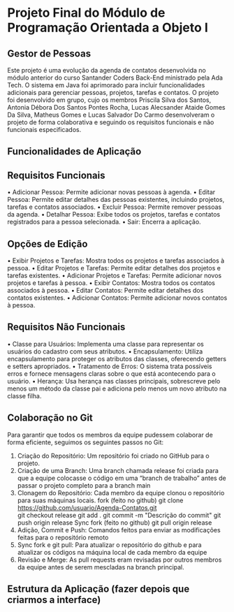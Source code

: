 # Projeto Final do Módulo de Programação Orientada a Objeto I

## Gestor de Pessoas
Este projeto é uma evolução da agenda de contatos desenvolvida no módulo anterior do curso Santander Coders Back-End ministrado pela Ada Tech. O sistema em Java foi aprimorado para incluir funcionalidades adicionais para gerenciar pessoas, projetos, tarefas e contatos. O projeto foi desenvolvido em grupo, cujo os membros Priscila Silva dos Santos, Antonia Débora Dos Santos Pontes Rocha, Lucas Alecsander Ataide Gomes Da Silva, Matheus Gomes e Lucas Salvador Do Carmo desenvolveram o projeto de forma colaborativa e seguindo os requisitos funcionais e não funcionais especificados.

## Funcionalidades de Aplicação
## Requisitos Funcionais
•	Adicionar Pessoa: Permite adicionar novas pessoas à agenda.
•	Editar Pessoa: Permite editar detalhes das pessoas existentes, incluindo projetos, tarefas e contatos associados.
•	Excluir Pessoa: Permite remover pessoas da agenda.
•	Detalhar Pessoa: Exibe todos os projetos, tarefas e contatos registrados para a pessoa selecionada.
•	Sair: Encerra a aplicação.

## Opções de Edição
•	Exibir Projetos e Tarefas: Mostra todos os projetos e tarefas associados à pessoa.
•	Editar Projetos e Tarefas: Permite editar detalhes dos projetos e tarefas existentes.
•	Adicionar Projetos e Tarefas: Permite adicionar novos projetos e tarefas à pessoa.
•	Exibir Contatos: Mostra todos os contatos associados à pessoa.
•	Editar Contatos: Permite editar detalhes dos contatos existentes.
•	Adicionar Contatos: Permite adicionar novos contatos à pessoa.

## Requisitos Não Funcionais
•	Classe para Usuários: Implementa uma classe para representar os usuários do cadastro com seus atributos.
•	Encapsulamento: Utiliza encapsulamento para proteger os atributos das classes, oferecendo getters e setters apropriados.
•	Tratamento de Erros: O sistema trata possíveis erros e fornece mensagens claras sobre o que está acontecendo para o usuário.
•	Herança: Usa herança nas classes principais, sobrescreve pelo menos um método da classe pai e adiciona pelo menos um novo atributo na classe filha.

## Colaboração no Git
Para garantir que todos os membros da equipe pudessem colaborar de forma eficiente, seguimos os seguintes passos no Git:
1.	Criação do Repositório: Um repositório foi criado no GitHub para o projeto.
2.	Criação de uma Branch: Uma branch chamada release foi criada para que a equipe colocasse o código em uma “branch de trabalho” antes de passar o projeto completo para a branch main
3.	Clonagem do Repositório: Cada membro da equipe clonou o repositório para suas máquinas locais.
fork (feito no github)
git clone https://github.com/usuario/Agenda-Contatos.git   
git checkout release
git add .
git commit -m "Descrição do commit"
git push origin release
Sync fork (feito no github)
git pull origin release
4.	Adição, Commit e Push: Comandos feitos para enviar as modificações feitas para o repositório remoto
5.	Sync fork e git pull: Para atualizar o repositório do github e para atualizar os códigos na máquina local de cada membro da equipe
6.	Revisão e Merge: As pull requests eram revisadas por outros membros da equipe antes de serem mescladas na branch principal.

## Estrutura da Aplicação (fazer depois que criarmos a interface)
